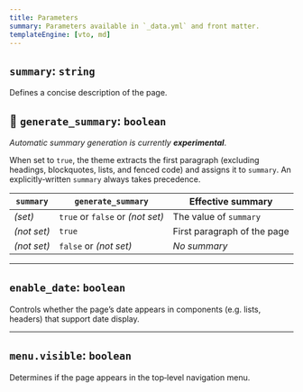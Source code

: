 ```yaml
---
title: Parameters
summary: Parameters available in `_data.yml` and front matter.
templateEngine: [vto, md]
---
```


## `summary`: `string`

Defines a concise description of the page.

## 🧪 `generate_summary`: `boolean`

*Automatic summary generation is currently **experimental***.

When set to `true`, the theme extracts the first paragraph (excluding headings, blockquotes, lists, and fenced code) and assigns it to `summary`. An explicitly‑written `summary` always takes precedence.

| `summary` | `generate_summary` | Effective summary |
|-----------|--------------------|-------------------|
| *(set)*   | `true` or `false` or *(not set)*  | The value of `summary` |
| *(not set)* | `true` | First paragraph of the page |
| *(not set)* | `false` or *(not set)* | *No summary* |

---

## `enable_date`: `boolean`

Controls whether the page’s date appears in components (e.g. lists, headers) that support date display.

---

## `menu.visible`: `boolean`

Determines if the page appears in the top‑level navigation menu.
